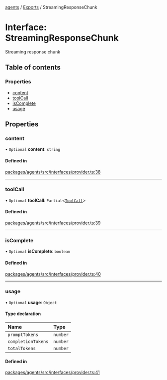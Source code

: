 <!-- 
 ⚠️  AUTO-GENERATED FILE - DO NOT EDIT MANUALLY
 This file is automatically generated by scripts/docs-generator.js
 To make changes, edit the source TypeScript files or update the generator script
-->

[agents](../../) / [Exports](../modules) / StreamingResponseChunk

# Interface: StreamingResponseChunk

Streaming response chunk

## Table of contents

### Properties

- [content](StreamingResponseChunk#content)
- [toolCall](StreamingResponseChunk#toolcall)
- [isComplete](StreamingResponseChunk#iscomplete)
- [usage](StreamingResponseChunk#usage)

## Properties

### content

• `Optional` **content**: `string`

#### Defined in

[packages/agents/src/interfaces/provider.ts:38](https://github.com/woojubb/robota/blob/1b62bb02b890c71ae884378577a1521b0f8628be/packages/agents/src/interfaces/provider.ts#L38)

___

### toolCall

• `Optional` **toolCall**: `Partial`\<[`ToolCall`](ToolCall)\>

#### Defined in

[packages/agents/src/interfaces/provider.ts:39](https://github.com/woojubb/robota/blob/1b62bb02b890c71ae884378577a1521b0f8628be/packages/agents/src/interfaces/provider.ts#L39)

___

### isComplete

• `Optional` **isComplete**: `boolean`

#### Defined in

[packages/agents/src/interfaces/provider.ts:40](https://github.com/woojubb/robota/blob/1b62bb02b890c71ae884378577a1521b0f8628be/packages/agents/src/interfaces/provider.ts#L40)

___

### usage

• `Optional` **usage**: `Object`

#### Type declaration

| Name | Type |
| :------ | :------ |
| `promptTokens` | `number` |
| `completionTokens` | `number` |
| `totalTokens` | `number` |

#### Defined in

[packages/agents/src/interfaces/provider.ts:41](https://github.com/woojubb/robota/blob/1b62bb02b890c71ae884378577a1521b0f8628be/packages/agents/src/interfaces/provider.ts#L41)
